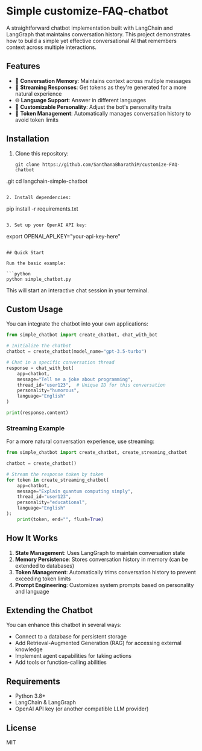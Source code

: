 # Simple customize-FAQ-chatbot

A straightforward chatbot implementation built with LangChain and LangGraph that maintains conversation history. This project demonstrates how to build a simple yet effective conversational AI that remembers context across multiple interactions.

## Features

- 🧠 **Conversation Memory**: Maintains context across multiple messages
- 🔄 **Streaming Responses**: Get tokens as they're generated for a more natural experience
- 🌐 **Language Support**: Answer in different languages
- 👤 **Customizable Personality**: Adjust the bot's personality traits
- 🧩 **Token Management**: Automatically manages conversation history to avoid token limits

## Installation

1. Clone this repository:
   ```
   git clone https://github.com/SanthanaBharathiM/customize-FAQ-chatbot
.git
   cd langchain-simple-chatbot
   ```

2. Install dependencies:
   ```
   pip install -r requirements.txt
   ```

3. Set up your OpenAI API key:
   ```
   export OPENAI_API_KEY="your-api-key-here"
   ```

## Quick Start

Run the basic example:

```python
python simple_chatbot.py
```

This will start an interactive chat session in your terminal.

## Custom Usage

You can integrate the chatbot into your own applications:

```python
from simple_chatbot import create_chatbot, chat_with_bot

# Initialize the chatbot
chatbot = create_chatbot(model_name="gpt-3.5-turbo")

# Chat in a specific conversation thread
response = chat_with_bot(
    app=chatbot,
    message="Tell me a joke about programming",
    thread_id="user123",  # Unique ID for this conversation
    personality="humorous",
    language="English"
)

print(response.content)
```

### Streaming Example

For a more natural conversation experience, use streaming:

```python
from simple_chatbot import create_chatbot, create_streaming_chatbot

chatbot = create_chatbot()

# Stream the response token by token
for token in create_streaming_chatbot(
    app=chatbot,
    message="Explain quantum computing simply",
    thread_id="user123",
    personality="educational",
    language="English"
):
    print(token, end="", flush=True)
```

## How It Works

1. **State Management**: Uses LangGraph to maintain conversation state
2. **Memory Persistence**: Stores conversation history in memory (can be extended to databases)
3. **Token Management**: Automatically trims conversation history to prevent exceeding token limits
4. **Prompt Engineering**: Customizes system prompts based on personality and language

## Extending the Chatbot

You can enhance this chatbot in several ways:

- Connect to a database for persistent storage
- Add Retrieval-Augmented Generation (RAG) for accessing external knowledge
- Implement agent capabilities for taking actions
- Add tools or function-calling abilities

## Requirements

- Python 3.8+
- LangChain & LangGraph
- OpenAI API key (or another compatible LLM provider)

## License

MIT
